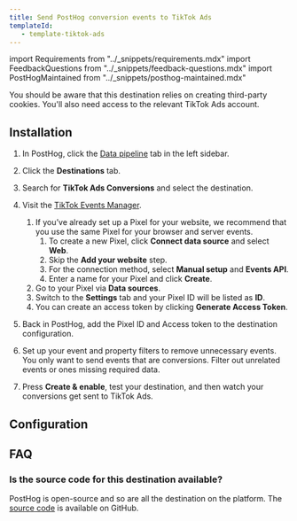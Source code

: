 ```yaml
---
title: Send PostHog conversion events to TikTok Ads
templateId: 
   - template-tiktok-ads
---
```


import Requirements from "../_snippets/requirements.mdx"
import FeedbackQuestions from "../_snippets/feedback-questions.mdx"
import PostHogMaintained from "../_snippets/posthog-maintained.mdx"

<Requirements />

You should be aware that this destination relies on creating third-party cookies. You'll also need access to the relevant TikTok Ads account.

## Installation

1. In PostHog, click the [Data pipeline](https://us.posthog.com/pipeline/overview) tab in the left sidebar.

2. Click the **Destinations** tab.

3. Search for **TikTok Ads Conversions** and select the destination.

4. Visit the [TikTok Events Manager](https://ads.tiktok.com/i18n/events_manager/home).
   1. If you’ve already set up a Pixel for your website, we recommend that you use the same Pixel for your browser and server events.
      1. To create a new Pixel, click **Connect data source** and select **Web**.
      2. Skip the **Add your website** step.
      3. For the connection method, select **Manual setup** and **Events API**.
      4. Enter a name for your Pixel and click **Create**.
   2. Go to your Pixel via **Data sources**.
   3. Switch to the **Settings** tab and your Pixel ID will be listed as **ID**.
   4. You can create an access token by clicking **Generate Access Token**.

5. Back in PostHog, add the Pixel ID and Access token to the destination configuration.

6. Set up your event and property filters to remove unnecessary events. You only want to send events that are conversions. Filter out unrelated events or ones missing required data.

7. Press **Create & enable**, test your destination, and then watch your conversions get sent to TikTok Ads.

<HideOnCDPIndex>

## Configuration

<TemplateParameters />

## FAQ

### Is the source code for this destination available?

PostHog is open-source and so are all the destination on the platform. The [source code](https://github.com/PostHog/posthog/blob/master/plugin-server/src/cdp/templates/_destinations/tiktok_ads/tiktok.template.ts) is available on GitHub.

<PostHogMaintained />

<FeedbackQuestions />

</HideOnCDPIndex>
